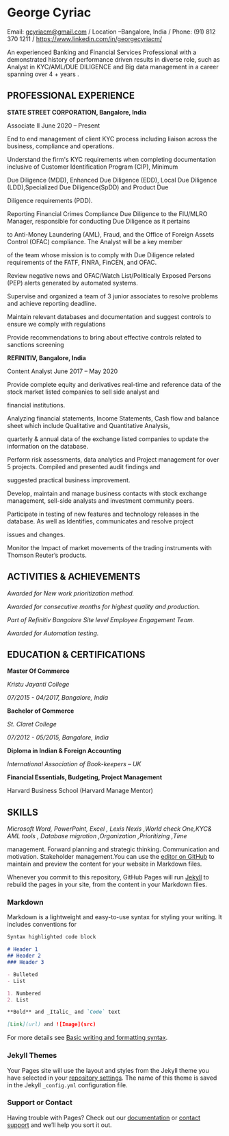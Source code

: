 # George Cyriac

Email: gcyriacm@gmail.com / Location –Bangalore, India / Phone: (91) 812 370 1211 /  https://www.linkedin.com/in/georgecyriacm/

An experienced Banking and Financial Services Professional with a demonstrated history of performance driven results in diverse role, such as Analyst in KYC/AML/DUE DILIGENCE and Big data management in a career spanning over 4 + years .



## PROFESSIONAL EXPERIENCE

**STATE STREET CORPORATION, Bangalore, India**

Associate II June 2020 – Present

End to end management of client KYC process including liaison across the business, compliance and operations.

Understand the firm's KYC requirements when completing documentation inclusive of Customer Identification Program (CIP), Minimum 

Due Diligence (MDD), Enhanced Due Diligence (EDD), Local Due Diligence (LDD),Specialized Due Diligence(SpDD) and Product Due 

Diligence requirements (PDD).

Reporting Financial Crimes Compliance Due Diligence to the FIU/MLRO Manager, responsible for conducting Due Diligence as it pertains 

to Anti-Money Laundering (AML), Fraud, and the Office of Foreign Assets Control (OFAC) compliance. The Analyst will be a key member 

of the team whose mission is to comply with Due Diligence related requirements of the FATF, FINRA, FinCEN, and OFAC.

Review negative news and OFAC/Watch List/Politically Exposed Persons (PEP) alerts generated by automated systems.

Supervise and organized a team of 3 junior associates to resolve problems and achieve reporting deadline.

Maintain relevant databases and documentation and suggest controls to ensure we comply with regulations

Provide recommendations to bring about effective controls related to sanctions screening

**REFINITIV, Bangalore, India**

Content Analyst June 2017 – May 2020

Provide complete equity and derivatives real-time and reference data of the stock market listed companies to sell side analyst and 

financial institutions.

Analyzing financial statements, Income Statements, Cash flow and balance sheet which include Qualitative and Quantitative Analysis, 

quarterly & annual data of the exchange listed companies to update the information on the database.

Perform risk assessments, data analytics and Project management for over 5 projects. Compiled and presented audit findings and 

suggested practical business improvement.

Develop, maintain and manage business contacts with stock exchange management, sell-side analysts and investment community peers.

Participate in testing of new features and technology releases in the database. As well as Identifies, communicates and resolve project 

issues and changes.

Monitor the Impact of market movements of the trading instruments with Thomson Reuter’s products.

## ACTIVITIES & ACHIEVEMENTS

_Awarded for New work prioritization method._

_Awarded for consecutive months for highest quality and production._

_Part of Refinitiv Bangalore Site level Employee Engagement Team._

_Awarded for Automation testing._

## EDUCATION & CERTIFICATIONS

**Master Of Commerce**

_Kristu Jayanti College_

_07/2015 - 04/2017, Bangalore, India_

**Bachelor of Commerce**

_St. Claret College_

_07/2012 - 05/2015, Bangalore, India_

**Diploma in Indian & Foreign Accounting**

_International Association of Book-keepers – UK_

**Financial Essentials, Budgeting, Project Management**

Harvard Business School (Harvard Manage Mentor)

## SKILLS

_Microsoft Word, PowerPoint, Excel , Lexis Nexis ,World check One,KYC& AML tools , Database migration ,Organization ,Prioritizing ,Time_

management. Forward planning and strategic thinking. Communication and motivation. Stakeholder management.You can use the [editor on GitHub](https://github.com/gcyriacm/gcyriacm-gmail.com/edit/main/README.md) to maintain and preview the content for your website in Markdown files.

Whenever you commit to this repository, GitHub Pages will run [Jekyll](https://jekyllrb.com/) to rebuild the pages in your site, from the content in your Markdown files.

### Markdown

Markdown is a lightweight and easy-to-use syntax for styling your writing. It includes conventions for

```markdown
Syntax highlighted code block

# Header 1
## Header 2
### Header 3

- Bulleted
- List

1. Numbered
2. List

**Bold** and _Italic_ and `Code` text

[Link](url) and ![Image](src)
```

For more details see [Basic writing and formatting syntax](https://docs.github.com/en/github/writing-on-github/getting-started-with-writing-and-formatting-on-github/basic-writing-and-formatting-syntax).

### Jekyll Themes

Your Pages site will use the layout and styles from the Jekyll theme you have selected in your [repository settings](https://github.com/gcyriacm/gcyriacm-gmail.com/settings/pages). The name of this theme is saved in the Jekyll `_config.yml` configuration file.

### Support or Contact

Having trouble with Pages? Check out our [documentation](https://docs.github.com/categories/github-pages-basics/) or [contact support](https://support.github.com/contact) and we’ll help you sort it out.
